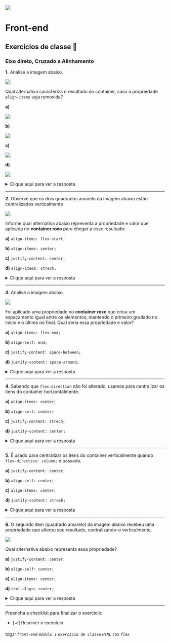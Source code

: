 ![](https://i.imgur.com/xG74tOh.png)

# Front-end

## Exercícios de classe 🏫

### Eixo direto, Cruzado e Alinhamento

**1.** Analise a imagem abaixo.

![](https://i.imgur.com/mvdYeaO.png)

Qual alternativa caracteriza o resultado do container, caso a propriedade `align-items` seja removida?

**a)** 

![](https://i.imgur.com/mvdYeaO.png)

**b)** 

![](https://i.imgur.com/D6hqmqN.png)

**c)**

![](https://i.imgur.com/RVcBTU5.png)

**d)**

![](https://i.imgur.com/Ci3qCUQ.png)


<details>
    <summary>Clique aqui para ver a resposta</summary>         Letra D - Porque o valor padrão de align-items é stretch.
</details>

---

**2.** Observe que os dois quadrados amarelo da imagem abaixo estão centralizados verticalmente

![](https://i.imgur.com/mvdYeaO.png)

Informe qual alternativa abaixo representa a propriedade e valor que aplicada no **container roxo** para chegar a esse resultado:

**a)** `align-items: flex-start;`

**b)** `align-items: center;`

**c)** `justify-content: center;`

**d)** `align-items: strech;`

<details>
    <summary>Clique aqui para ver a resposta</summary>         Letra B.
</details>

---

**3.** Analise a imagem abaixo.

![](https://i.imgur.com/gsPy5FP.png)

Foi aplicado uma propriedade no **container roxo** que criou um espaçamento igual entre os elementos, mantendo o primeiro grudado no início e o último no final. Qual seria essa propriedade e valor?

**a)** `align-items: flex-end;`

**b)** `align-self: end;` 

**c)** `justify-content: space-between;`

**d)** `justify-content: space-around;`

<details>
    <summary>Clique aqui para ver a resposta</summary>         Letra C.
</details>

---

**4.** Sabendo que `flex-direction` não foi alterado, usamos para centralizar os itens do container horizontalmente.

**a)** `align-items: center;`

**b)** `align-self: center;` 

**c)** `justify-content: strech;`

**d)** `justify-content: center;`

<details>
    <summary>Clique aqui para ver a resposta</summary>         Letra D. Por padrão, o valor da propriedade <code>flex-direction</code> é <code>row</code>
</details>

---

**5.** É usado para centralizar os itens do container verticalmente quando `flex-direction: column;` é passado.

**a)** `justify-content: center;`

**b)** `align-self: center;`

**c)** `align-items: center;`

**d)** `justify-content: strech;`

<details>
    <summary>Clique aqui para ver a resposta</summary>         Letra A. O <code>justify-content</code> alinha os itens flex na vertical quando <code>flex-direction: column;</code> é informado, já que <code>justify-content</code> alinha os itens no eixo direto e <code>flex-direction: column;</code> torna o eixo direto o vertical.
</details>

---

**6.** O segundo item (quadrado amarelo) da imagem abaixo recebeu uma propriedade que alterou seu resultado, centralizando-o verticalmente.

![](https://i.imgur.com/onxNUMW.png)

Qual alternativa abaixo representa essa propriedade?

**a)** `justify-content: center;`

**b)** `align-self: center;`

**c)** `align-items: center;`

**d)** `text-align: center;`

<details>
    <summary>Clique aqui para ver a resposta</summary>         Letra B. O <code>align-self</code> é usado nos itens dentro do container flex para que possa controlar o alinhamento do eixo cruzado de forma individual.
</details>

---

Preencha a checklist para finalizar o exercício:

- [✓] Resolver o exercício

###### tags: `front-end` `módulo 1` `exercício de classe` `HTML` `CSS` `flex`